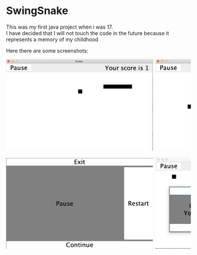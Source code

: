 # SwingSnake
This was my first java project when i was 17.  
I have decided that I will not touch the code in the future because it represents a memory of my childhood

Here there are some screenshots:
<pre>
<img src="./images/img1.png" alt="drawing" width="400"/> <img src="./images/img2.png" alt="drawing" width="400"/>

<img src="./images/img3.png" alt="drawing" width="400"/> <img src="./images/img4.png" alt="drawing" width="400"/>
</pre>


